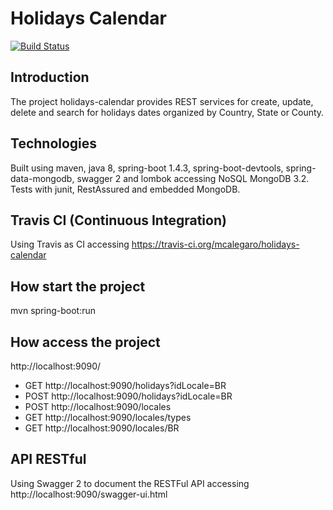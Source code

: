 # Holidays Calendar

[![Build Status](https://travis-ci.org/mcalegaro/holidays-calendar.svg?branch=master)](https://travis-ci.org/mcalegaro/holidays-calendar)

## Introduction
The project holidays-calendar provides REST services for create, update, delete and search for holidays dates organized by Country, State or County.

## Technologies
Built using maven, java 8, spring-boot 1.4.3, spring-boot-devtools, spring-data-mongodb, swagger 2 and lombok accessing NoSQL MongoDB 3.2. Tests with junit, RestAssured and embedded MongoDB.

## Travis CI (Continuous Integration)
Using Travis as CI accessing https://travis-ci.org/mcalegaro/holidays-calendar

## How start the project
mvn spring-boot:run

## How access the project
http://localhost:9090/

- GET     http://localhost:9090/holidays?idLocale=BR
- POST    http://localhost:9090/holidays?idLocale=BR
- POST    http://localhost:9090/locales
- GET     http://localhost:9090/locales/types
- GET     http://localhost:9090/locales/BR

## API RESTful
Using Swagger 2 to document the RESTFul API accessing http://localhost:9090/swagger-ui.html
